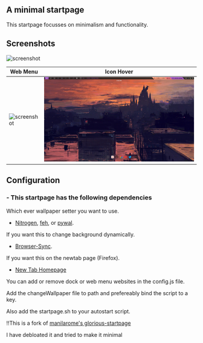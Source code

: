## A minimal startpage

This startpage focusses on minimalism and functionality.

## Screenshots

![screenshot](screenshots/foxbg-min.gif)

| Web Menu                           | Icon Hover                           |
| ---                                | ---                                  |
| ![screenshot](screenshots/webmenu.png) | ![screenshot](screenshots/foxhover.gif) |

## Configuration
 
### - This startpage has the following dependencies

Which ever wallpaper setter you want to use.
* [Nitrogen](https://github.com/l3ib/nitrogen), [feh](https://github.com/derf/feh), or [pywal](https://github.com/dylanaraps/pywal).

If you want this to change background dynamically.

* [Browser-Sync](https://browsersync.io/). 
  
If you want this on the newtab page (Firefox).
 
* [New Tab Homepage](https://addons.mozilla.org/en-US/firefox/addon/new-tab-homepage/) 

You can add or remove dock or web menu websites in the config.js file.

Add the changeWallpaper file to path and prefereably bind the script to a key. 

Also add the startpage.sh to your autostart script.
  

!!This is a fork of [manilarome's glorious-startpage](https://github.com/manilarome/the-glorious-startpage)

I have debloated it and tried to make it minimal
